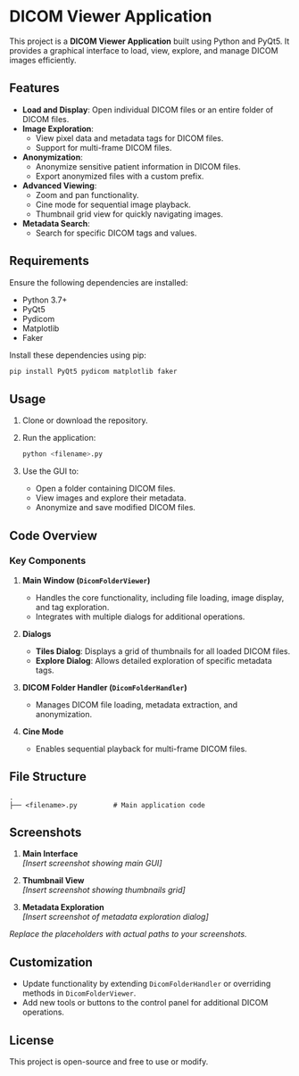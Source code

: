 # DICOM Viewer Application

This project is a **DICOM Viewer Application** built using Python and PyQt5. It provides a graphical interface to load, view, explore, and manage DICOM images efficiently.

## Features

- **Load and Display**: Open individual DICOM files or an entire folder of DICOM files.
- **Image Exploration**:
  - View pixel data and metadata tags for DICOM files.
  - Support for multi-frame DICOM files.
- **Anonymization**:
  - Anonymize sensitive patient information in DICOM files.
  - Export anonymized files with a custom prefix.
- **Advanced Viewing**:
  - Zoom and pan functionality.
  - Cine mode for sequential image playback.
  - Thumbnail grid view for quickly navigating images.
- **Metadata Search**:
  - Search for specific DICOM tags and values.

## Requirements

Ensure the following dependencies are installed:

- Python 3.7+
- PyQt5
- Pydicom
- Matplotlib
- Faker

Install these dependencies using pip:

```bash
pip install PyQt5 pydicom matplotlib faker
```

## Usage

1. Clone or download the repository.

2. Run the application:

   ```bash
   python <filename>.py
   ```

3. Use the GUI to:
   - Open a folder containing DICOM files.
   - View images and explore their metadata.
   - Anonymize and save modified DICOM files.

## Code Overview

### Key Components

1. **Main Window (`DicomFolderViewer`)**
   - Handles the core functionality, including file loading, image display, and tag exploration.
   - Integrates with multiple dialogs for additional operations.

2. **Dialogs**
   - **Tiles Dialog**: Displays a grid of thumbnails for all loaded DICOM files.
   - **Explore Dialog**: Allows detailed exploration of specific metadata tags.

3. **DICOM Folder Handler (`DicomFolderHandler`)**
   - Manages DICOM file loading, metadata extraction, and anonymization.

4. **Cine Mode**
   - Enables sequential playback for multi-frame DICOM files.

## File Structure

```plaintext
.
├── <filename>.py         # Main application code
```

## Screenshots

1. **Main Interface**  
   _[Insert screenshot showing main GUI]_

2. **Thumbnail View**  
   _[Insert screenshot showing thumbnails grid]_

3. **Metadata Exploration**  
   _[Insert screenshot of metadata exploration dialog]_

_Replace the placeholders with actual paths to your screenshots._

## Customization

- Update functionality by extending `DicomFolderHandler` or overriding methods in `DicomFolderViewer`.
- Add new tools or buttons to the control panel for additional DICOM operations.

## License

This project is open-source and free to use or modify.

